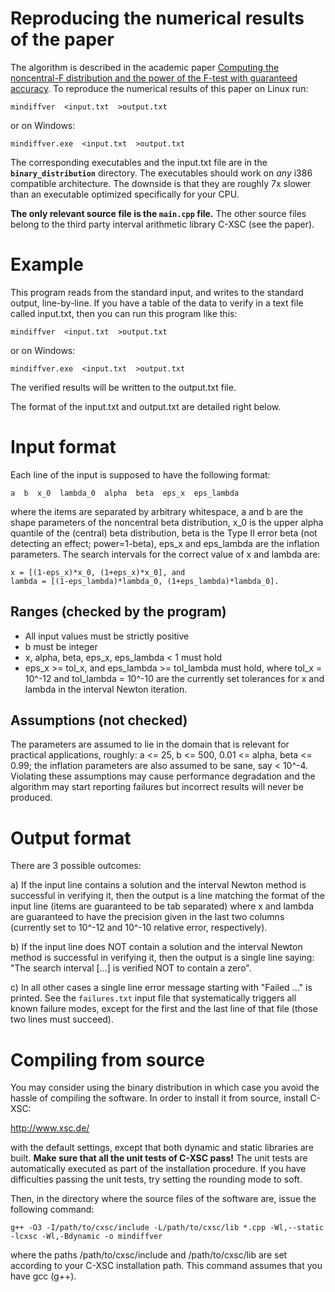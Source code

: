 
Reproducing the numerical results of the paper
==============================================

The algorithm is described in the academic paper 
[Computing the noncentral-F distribution and the power of the F-test with guaranteed accuracy](http://dx.doi.org/10.1007/s00180-016-0701-3).
To reproduce the numerical results of this paper on Linux run:

    mindiffver  <input.txt  >output.txt
    
or on Windows:

    mindiffver.exe  <input.txt  >output.txt

The corresponding executables and the input.txt file are in the 
**`binary_distribution`** directory. The executables should work on *any* i386 
compatible architecture. The downside is that they are roughly 7x slower than 
an executable optimized specifically for your CPU.

**The only relevant source file is the `main.cpp` file.** The other 
source files belong to the third party interval arithmetic library C-XSC (see 
the paper).


Example
=======

This program reads from the standard input, and writes to the standard output,
line-by-line. If you have a table of the data to verify in a text file called 
input.txt, then you can run this program like this:

    mindiffver  <input.txt  >output.txt
    
or on Windows:

    mindiffver.exe  <input.txt  >output.txt

The verified results will be written to the output.txt file.

The format of the input.txt and output.txt are detailed right below. 


Input format
============

Each line of the input is supposed to have the following format:

    a  b  x_0  lambda_0  alpha  beta  eps_x  eps_lambda

where the items are separated by arbitrary whitespace, a and b are the shape 
parameters of the noncentral beta distribution, x_0 is the upper alpha quantile
of the (central) beta distribution, beta is the Type II error beta (not 
detecting an effect; power=1-beta), eps_x and eps_lambda are the inflation 
parameters. The search intervals for the correct value of x and lambda are:

    x = [(1-eps_x)*x_0, (1+eps_x)*x_0], and
    lambda = [(1-eps_lambda)*lambda_0, (1+eps_lambda)*lambda_0]. 

Ranges (checked by the program)
------------------------------- 

 -  All input values must be strictly positive
 -  b must be integer
 -  x, alpha, beta, eps_x, eps_lambda < 1 must hold
 -  eps_x >= tol_x, and eps_lambda >= tol_lambda must hold, where 
    tol_x = 10^-12 and tol_lambda = 10^-10 are the currently set tolerances
    for x and lambda in the interval Newton iteration.

Assumptions (not checked)
-------------------------

The parameters are assumed to lie in the domain that is relevant for practical 
applications, roughly: a <= 25, b <= 500, 0.01 <= alpha, beta <= 0.99; the 
inflation parameters are also assumed to be sane, say < 10^-4. Violating these 
assumptions may cause performance degradation and the algorithm may start 
reporting failures but incorrect results will never be produced.


Output format
=============

There are 3 possible outcomes:

a) If the input line contains a solution and the interval Newton method is 
   successful in verifying it, then the output is a line matching the format
   of the input line (items are guaranteed to be tab separated) where x and 
   lambda are guaranteed to have the precision given in the last two 
   columns (currently set to 10^-12 and 10^-10 relative error, respectively).
   
b) If the input line does NOT contain a solution and the interval Newton method
   is successful in verifying it, then the output is a single line saying:
   "The search interval [...] is verified NOT to contain a zero".
   
c) In all other cases a single line error message starting with "Failed ..."
   is printed. See the `failures.txt` input file that systematically triggers 
   all known failure modes, except for the first and the last line of that file
   (those two lines must succeed).


Compiling from source
=====================

You may consider using the binary distribution in which case you avoid the 
hassle of compiling the software. In order to install it from source, 
install C-XSC: 

   http://www.xsc.de/ 

with the default settings, except that both dynamic and static libraries are 
built. **Make sure that all the unit tests of C-XSC pass!** The unit tests are
automatically executed as part of the installation procedure. If you have 
difficulties passing the unit tests, try setting the rounding mode to soft.

Then, in the directory where the source files of the software are, issue the 
following command:

    g++ -O3 -I/path/to/cxsc/include -L/path/to/cxsc/lib *.cpp -Wl,--static -lcxsc -Wl,-Bdynamic -o mindiffver

where the paths /path/to/cxsc/include and /path/to/cxsc/lib are set according
to your C-XSC installation path. This command assumes that you have gcc (g++).

